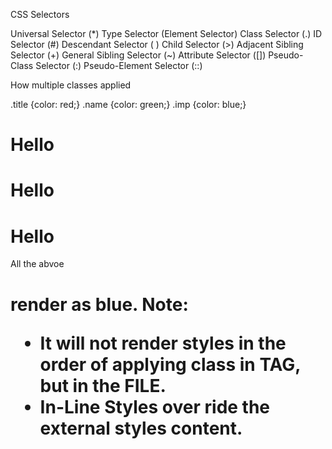CSS Selectors

Universal Selector (*)
Type Selector (Element Selector)
Class Selector (.)
ID Selector (#)
Descendant Selector ( )
Child Selector (>)
Adjacent Sibling Selector (+)
General Sibling Selector (~)
Attribute Selector ([])
Pseudo-Class Selector (:)
Pseudo-Element Selector (::)


How multiple classes applied


.title	{color: red;}
.name	{color: green;}
.imp	{color: blue;}

<h1 class="imp title name">Hello</h1>
<h1 class="title name imp">Hello</h1>
<h1 class="imp name title">Hello</h1>

All the abvoe <h1> render as blue.
Note: 
- It will not render styles in the order of applying class in TAG, but in the FILE.
- In-Line Styles over ride the external styles content.



